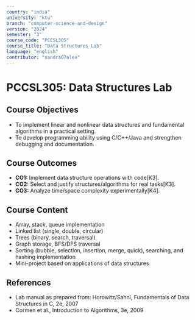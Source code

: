 ```yaml
---
country: "india"
university: "ktu"
branch: "computer-science-and-design"
version: "2024"
semester: "3"
course_code: "PCCSL305"
course_title: "Data Structures Lab"
language: "english"
contributor: "sandra07alex"
---
```


# PCCSL305: Data Structures Lab

## Course Objectives
* To implement linear and nonlinear data structures and fundamental algorithms in a practical setting.
* To develop programming ability using C/C++/Java and strengthen debugging and documentation.

## Course Outcomes
* **CO1:** Implement data structure operations with code[K3].
* **CO2:** Select and justify structures/algorithms for real tasks[K3].
* **CO3:** Analyze time/space complexity experimentally[K4].

## Course Content

* Array, stack, queue implementation
* Linked list (single, double, circular)
* Trees (binary, search, traversal)
* Graph storage, BFS/DFS traversal
* Sorting (bubble, selection, insertion, merge, quick), searching, and hashing implementation
* Mini-project based on applications of data structures

## References
- Lab manual as prepared from: Horowitz/Sahni, Fundamentals of Data Structures in C, 2e, 2007
- Cormen et al., Introduction to Algorithms, 3e, 2009
